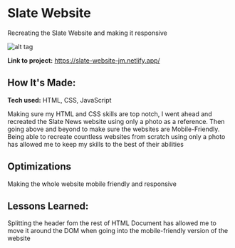 # Slate Website
Recreating the Slate Website and making it responsive

![alt tag](https://i.imgur.com/jAKVyBl.png)

**Link to project:** https://slate-website-jm.netlify.app/

## How It's Made:

**Tech used:** HTML, CSS, JavaScript

Making sure my HTML and CSS skills are top notch, I went ahead and recreated the Slate News website using only a photo as a reference. Then going above and beyond to make sure the websites are Mobile-Friendly. Being able to recreate countless websites from scratch using only a photo has allowed me to keep my skills to the best of their abilities

## Optimizations

Making the whole website mobile friendly and responsive

## Lessons Learned:

Splitting the header fom the rest of HTML Document has allowed me to move it around the DOM when going into the mobile-friendly version of the website
